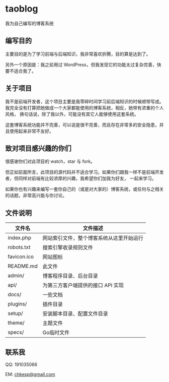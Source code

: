 # taoblog

我为自己编写的博客系统

## 编写目的

主要目的是为了学习前端与后端知识，我非常喜欢折腾，目的算是达到了。

另外一个原因是：我之前用过 WordPress，但我发现它的功能太过复杂完善，快要不适合我了。

## 关于项目

我不是前端开发者，这个项目主要是我零碎时间学习前后端知识的时候顺带写成。我完全没有打算把她做成一个大家都能使用的博客系统，相反，她带有浓重的个人风格，
换句话说，除了我以外，可能没有其它人能够使用这套系统。

这套博客系统功能并不完善，可以说是很不完善，而且存在非常多的安全隐患，并且使用起来非常不友好。

## 致对项目感兴趣的你们

很感谢你们对此项目的 watch，star 与 fork。

但正如前面所言，此项目的源代码并不适合学习。如果你们跟我一样不是前端开发者，但同样对前端有比较浓厚的兴趣，我希望你们加我为好友，
一起来学习。

如果你也有兴趣来编写一套你自己的（或是对大家的）博客系统，或任何与之相关的话题，非常高兴能与你讨论。

## 文件说明

文件名|文件描述
------|--------
index.php   | 网站索引文件，整个博客系统从这里开始运行
robots.txt  | 搜索引擎收录规则文件
favicon.ico | 网站图标
README.md   | 此文件
admin/      | 博客程序目录、后台目录
api/        | 为第三方客户端提供的接口 API 实现
docs/       | 一些文档
plugins/    | 插件目录
setup/      | 安装脚本目录、配置文件目录
theme/      | 主题文件
specs/      | Go临时文件

## 联系我

QQ: 191035066

EM: chkesp@gmail.com
